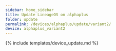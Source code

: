```yaml
---
sidebar: home_sidebar
title: Update LineageOS on alphaplus
folder: update
permalink: /devices/alphaplus/update/variant2/
device: alphaplus_variant2
---
```

{% include templates/device_update.md %}
